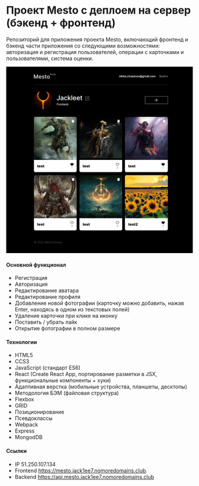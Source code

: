 # Проект Mesto с деплоем на сервер (бэкенд + фронтенд)
Репозиторий для приложения проекта Mesto, включающий фронтенд и бэкенд части приложения со следующими возможностями: авторизация и регистрация пользователей, операции с карточками и пользователями, система оценки.

![](https://github.com/Jack1ee7/react-mesto-api-full/blob/main/frontend/src/images/mesto.jack1ee7.nomoredomains.club_.png)

#### Основной функционал
+ Регистрация
+ Авторизация
+ Редактирование аватара
+ Редактирование профиля
+ Добавление новой фотографии (карточку можно добавить, нажав Enter, находясь в одном из текстовых полей)
+ Удаление карточки при клике на иконку
+ Поставить / убрать лайк
+ Открытие фотографии в полном размере

#### Технологии
+ HTML5
+ CCS3
+ JavaScript (стандарт ES6)
+ React (Create React App, портирование разметки в JSX, функциональные компоненты + хуки)
+ Адаптивная верстка (мобильные устройства, планшеты, десктопы)
+ Методология БЭМ (файловая структура)
+ Flexbox
+ GRID
+ Позиционирование
+ Псевдоклассы
+ Webpack
+ Express
+ MongodDB

#### Ссылки
* IP 51.250.107.134
* Frontend https://mesto.jack1ee7.nomoredomains.club.
* Backend https://api.mesto.jack1ee7.nomoredomains.club
